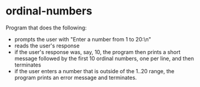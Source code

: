 # ordinal-numbers
Program that does the following:
  - prompts the user with "Enter a number from 1 to 20:\n"
  - reads the user's response
  - if the user's response was, say, 10, the program then prints a short message followed by the first 10 ordinal numbers, one      per line, and then terminates
  - if the user enters a number that is outside of the 1..20 range, the program prints an error message and terminates.
